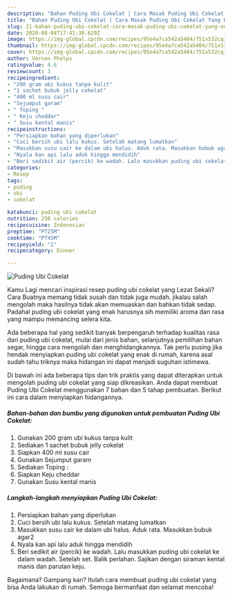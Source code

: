 ```yaml
---
description: "Bahan Puding Ubi Cokelat | Cara Masak Puding Ubi Cokelat Yang Enak Banget"
title: "Bahan Puding Ubi Cokelat | Cara Masak Puding Ubi Cokelat Yang Enak Banget"
slug: 21-bahan-puding-ubi-cokelat-cara-masak-puding-ubi-cokelat-yang-enak-banget
date: 2020-08-04T17:41:38.629Z
image: https://img-global.cpcdn.com/recipes/95e4a7ca542a5404/751x532cq70/puding-ubi-cokelat-foto-resep-utama.jpg
thumbnail: https://img-global.cpcdn.com/recipes/95e4a7ca542a5404/751x532cq70/puding-ubi-cokelat-foto-resep-utama.jpg
cover: https://img-global.cpcdn.com/recipes/95e4a7ca542a5404/751x532cq70/puding-ubi-cokelat-foto-resep-utama.jpg
author: Vernon Phelps
ratingvalue: 4.6
reviewcount: 3
recipeingredient:
- "200 gram ubi kukus tanpa kulit"
- "1 sachet bubuk jelly cokelat"
- "400 ml susu cair"
- "Sejumput garam"
- " Toping "
- " Keju cheddar"
- " Susu kental manis"
recipeinstructions:
- "Persiapkan bahan yang diperlukan"
- "Cuci bersih ubi lalu kukus. Setelah matang lumatkan"
- "Masukkan susu cair ke dalam ubi halus. Aduk rata. Masukkan bubuk agar2"
- "Nyala kan api lalu aduk hingga mendidih"
- "Beri sedikit air (percik) ke wadah. Lalu masukkan puding ubi cokelat ke dalam wadah. Setelah set. Balik perlahan. Sajikan dengan siraman kental manis dan parutan keju."
categories:
- Resep
tags:
- puding
- ubi
- cokelat

katakunci: puding ubi cokelat 
nutrition: 250 calories
recipecuisine: Indonesian
preptime: "PT25M"
cooktime: "PT45M"
recipeyield: "2"
recipecategory: Dinner

---
```



![Puding Ubi Cokelat](https://img-global.cpcdn.com/recipes/95e4a7ca542a5404/751x532cq70/puding-ubi-cokelat-foto-resep-utama.jpg)

Kamu Lagi mencari inspirasi resep puding ubi cokelat yang Lezat Sekali? Cara Buatnya memang tidak susah dan tidak juga mudah. jikalau salah mengolah maka hasilnya tidak akan memuaskan dan bahkan tidak sedap. Padahal puding ubi cokelat yang enak harusnya sih memiliki aroma dan rasa yang mampu memancing selera kita.

Ada beberapa hal yang sedikit banyak berpengaruh terhadap kualitas rasa dari puding ubi cokelat, mulai dari jenis bahan, selanjutnya pemilihan bahan segar, hingga cara mengolah dan menghidangkannya. Tak perlu pusing jika hendak menyiapkan puding ubi cokelat yang enak di rumah, karena asal sudah tahu triknya maka hidangan ini dapat menjadi suguhan istimewa.




Di bawah ini ada beberapa tips dan trik praktis yang dapat diterapkan untuk mengolah puding ubi cokelat yang siap dikreasikan. Anda dapat membuat Puding Ubi Cokelat menggunakan 7 bahan dan 5 tahap pembuatan. Berikut ini cara dalam menyiapkan hidangannya.

<!--inarticleads1-->

##### Bahan-bahan dan bumbu yang digunakan untuk pembuatan Puding Ubi Cokelat:

1. Gunakan 200 gram ubi kukus tanpa kulit
1. Sediakan 1 sachet bubuk jelly cokelat
1. Siapkan 400 ml susu cair
1. Gunakan Sejumput garam
1. Sediakan  Toping :
1. Siapkan  Keju cheddar
1. Gunakan  Susu kental manis




<!--inarticleads2-->

##### Langkah-langkah menyiapkan Puding Ubi Cokelat:

1. Persiapkan bahan yang diperlukan
1. Cuci bersih ubi lalu kukus. Setelah matang lumatkan
1. Masukkan susu cair ke dalam ubi halus. Aduk rata. Masukkan bubuk agar2
1. Nyala kan api lalu aduk hingga mendidih
1. Beri sedikit air (percik) ke wadah. Lalu masukkan puding ubi cokelat ke dalam wadah. Setelah set. Balik perlahan. Sajikan dengan siraman kental manis dan parutan keju.




Bagaimana? Gampang kan? Itulah cara membuat puding ubi cokelat yang bisa Anda lakukan di rumah. Semoga bermanfaat dan selamat mencoba!
